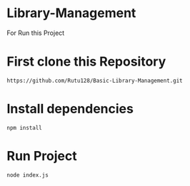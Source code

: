 ﻿# Library-Management

 For Run this Project

# First clone this Repository
```
https://github.com/Rutu128/Basic-Library-Management.git
```
# Install dependencies
```
npm install
```
# Run Project
```
node index.js
```
 
